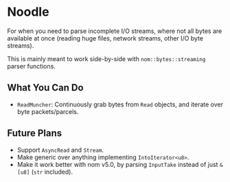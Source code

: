 # Noodle

For when you need to parse incomplete I/O streams, where not all bytes are available at once (reading huge files, network streams, other I/O byte streams).

This is mainly meant to work side-by-side with `nom::bytes::streaming` parser functions.

## What You Can Do

- `ReadMuncher`: Continuously grab bytes from `Read` objects, and iterate over byte packets/parcels.

## Future Plans

- Support `AsyncRead` and `Stream`.
- Make generic over anything implementing `IntoIterator<u8>`.
- Make it work better with nom v5.0, by parsing `InputTake` instead of just `&[u8]` (`str` included).
